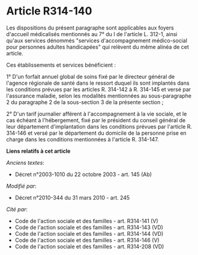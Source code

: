 # Article R314-140

Les dispositions du présent paragraphe sont applicables aux foyers d'accueil médicalisés mentionnés au 7° du I de l'article
L. 312-1, ainsi qu'aux services dénommés "services d'accompagnement médico-social pour personnes adultes handicapées" qui
relèvent du même alinéa de cet article.

Ces établissements et services bénéficient :

1° D'un forfait annuel global de soins fixé par le directeur général de l'agence régionale de santé dans le ressort duquel
ils  sont implantés dans les conditions prévues par les articles R. 314-142 à R. 314-145 et versé par l'assurance maladie,
selon les modalités mentionnées au sous-paragraphe 2 du paragraphe 2 de la sous-section 3 de la présente section  ;

2° D'un tarif journalier afférent à l'accompagnement à la vie sociale, et le cas échéant à l'hébergement, fixé par le
président du conseil général de leur département d'implantation dans les conditions prévues par l'article R. 314-146 et versé
par le département du domicile de la personne prise en charge dans les conditions mentionnées à l'article R. 314-147.

**Liens relatifs à cet article**

_Anciens textes_:

  - Décret n°2003-1010 du 22 octobre 2003 - art. 145 (Ab)

_Modifié par_:

  - Décret n°2010-344 du 31 mars 2010 - art. 245

_Cité par_:

  - Code de l'action sociale et des familles - art. R314-141 (V)
  - Code de l'action sociale et des familles - art. R314-143 (VD)
  - Code de l'action sociale et des familles - art. R314-144 (VD)
  - Code de l'action sociale et des familles - art. R314-146 (V)
  - Code de l'action sociale et des familles - art. R314-208 (VD)
